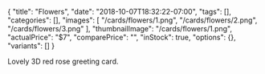 {
    "title": "Flowers",
    "date": "2018-10-07T18:32:22-07:00",
    "tags": [],
    "categories": [],
    "images": [
        "/cards/flowers/1.png",
        "/cards/flowers/2.png",
        "/cards/flowers/3.png"
    ],
    "thumbnailImage": "/cards/flowers/1.png",
    "actualPrice": "$7",
    "comparePrice": "",
    "inStock": true,
    "options": {},
    "variants": []
}

Lovely 3D red rose greeting card.
